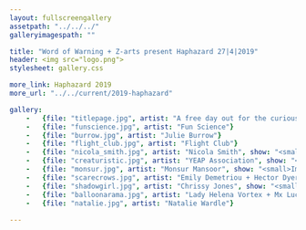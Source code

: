 ```yaml
---
layout: fullscreengallery
assetpath: "../../../"
galleryimagespath: ""

title: "Word of Warning + Z-arts present Haphazard 27|4|2019"
header: <img src="logo.png">
stylesheet: gallery.css

more_link: Haphazard 2019
more_url: "../../current/2019-haphazard"

gallery:
    -   {file: "titlepage.jpg", artist: "A free day out for the curious of all ages, Sat 27 Apr at Z-arts.", show: "<small>Image: Catherine Jack for YEAP Association</small>"}
    -   {file: "funscience.jpg", artist: "Fun Science"}
    -   {file: "burrow.jpg", artist: "Julie Burrow"}
    -   {file: "flight_club.jpg", artist: "Flight Club"} 
    -   {file: "nicola_smith.jpg", artist: "Nicola Smith", show: "<small>Image: Dave Barton  </small>"}
    -   {file: "creaturistic.jpg", artist: "YEAP Association", show: "<small>Image: Catherine Jack  </small>"}
    -   {file: "monsur.jpg", artist: "Monsur Mansoor", show: "<small>Image: Katarzyna Perlak  </small>"}
    -   {file: "scarecrows.jpg", artist: "Emily Demetriou + Hector Dyer"}
    -   {file: "shadowgirl.jpg", artist: "Chrissy Jones", show: "<small>Image: Lizzie Finlay  </small>"}
    -   {file: "balloonarama.jpg", artist: "Lady Helena Vortex + Mx Lucille Power"}
    -   {file: "natalie.jpg", artist: "Natalie Wardle"}
     
---
```


